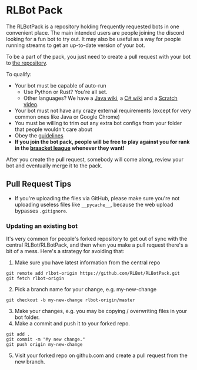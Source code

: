 # RLBot Pack

The RLBotPack is a repository holding frequently requested bots in one convenient place. The main intended users are people joining the discord looking for a fun bot to try out. It may also be useful as a way for people running streams to get an up-to-date version of your bot.

To be a part of the pack, you just need to create a pull request with your bot to [the repository](https://github.com/RLBot/RLBotPack).

To qualify:

- Your bot must be capable of auto-run
    - Use Python or Rust? You're all set.
    - Other languages? We have a [Java wiki](https://github.com/RLBot/RLBotJavaExample/wiki/Auto-Launching-Java), a [C# wiki](https://github.com/RLBot/RLBotCSharpExample/wiki/Auto-Launching) and a [Scratch video](https://www.youtube.com/watch?v=4oK44syo49Y).
- Your bot must not have any crazy external requirements (except for very common ones like Java or Google Chrome)
- You must be willing to trim out any extra bot configs from your folder that people wouldn't care about
- Obey the [guidelines](/community-guidelines)
- **If you join the bot pack, people will be free to play against you for rank in the [braacket league](https://braacket.com/league/rlbot) whenever they want!**

After you create the pull request, somebody will come along, review your bot and eventually merge it to the pack.

## Pull Request Tips

- If you're uploading the files via GitHub, please make sure you're not uploading useless files like `__pycache__`, because the web upload bypasses `.gitignore`.

### Updating an existing bot

It's very common for people's forked repository to get out of sync with the central RLBot/RLBotPack, and then when you make a pull request there's a bit of a mess. Here's a strategy for avoiding that:

1. Make sure you have latest information from the central repo

```
git remote add rlbot-origin https://github.com/RLBot/RLBotPack.git
git fetch rlbot-origin
```

2. Pick a branch name for your change, e.g. my-new-change

```
git checkout -b my-new-change rlbot-origin/master
```

3. Make your changes, e.g. you may be copying / overwriting files in your bot folder.
4. Make a commit and push it to your forked repo.

```
git add .
git commit -m "My new change."
git push origin my-new-change
```

5. Visit your forked repo on github.com and create a pull request from the new branch.
